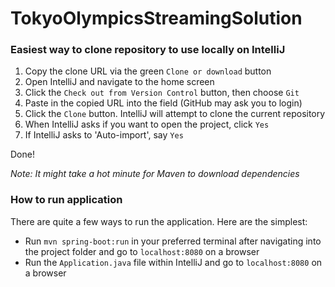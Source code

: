 # TokyoOlympicsStreamingSolution

### Easiest way to clone repository to use locally on IntelliJ
1. Copy the clone URL via the green `Clone or download` button
2. Open IntelliJ and navigate to the home screen
3. Click the `Check out from Version Control` button, then choose `Git`
4. Paste in the copied URL into the field (GitHub may ask you to login)
5. Click the `Clone` button. IntelliJ will attempt to clone the current repository
6. When IntelliJ asks if you want to open the project, click `Yes`
7. If IntelliJ asks to 'Auto-import', say `Yes`

Done!

*Note: It might take a hot minute for Maven to download dependencies*

### How to run application
There are quite a few ways to run the application. Here are the simplest:
- Run `mvn spring-boot:run` in your preferred terminal after navigating into the project folder and go to `localhost:8080` on a browser
- Run the `Application.java` file within IntelliJ and go to `localhost:8080` on a browser
